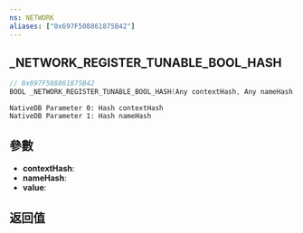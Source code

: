 ```yaml
---
ns: NETWORK
aliases: ["0x697F508861875B42"]
---
```

## _NETWORK_REGISTER_TUNABLE_BOOL_HASH

```c
// 0x697F508861875B42
BOOL _NETWORK_REGISTER_TUNABLE_BOOL_HASH(Any contextHash, Any nameHash, BOOL* value);
```

```
NativeDB Parameter 0: Hash contextHash
NativeDB Parameter 1: Hash nameHash
```

## 參數
* **contextHash**: 
* **nameHash**: 
* **value**: 

## 返回值

